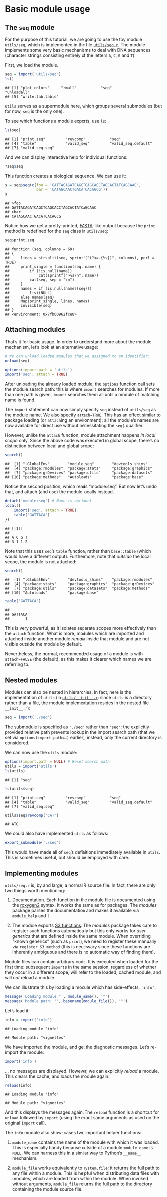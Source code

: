 Basic module usage
==================

The `seq` module
----------------

For the purpose of this tutorial, we are going to use the toy module `utils/seq`, which is implemented in the file [`utils/seq.r`](utils/seq.r). The module implements some very basic mechanisms to deal with DNA sequences (character strings consisting entirely of the letters `A`, `C`, `G` and `T`).

First, we load the module.

``` r
seq = import('utils/seq')
ls()
```

    ## [1] "plot_colors"     "rmall"           "seq"             "unloadall"      
    ## [5] "write.tab.table"

`utils` serves as a supermodule here, which groups several submodules (but for now, `seq` is the only one).

To see which functions a module exports, use `ls`:

``` r
ls(seq)
```

    ## [1] "print.seq"         "revcomp"           "seq"              
    ## [4] "table"             "valid_seq"         "valid_seq.default"
    ## [7] "valid_seq.seq"

And we can display interactive help for individual functions:

``` r
?seq$seq
```

This function creates a biological sequence. We can use it:

``` r
s = seq$seq(c(foo = 'GATTACAGATCAGCTCAGCACCTAGCACTATCAGCAAC',
              bar = 'CATAGCAACTGACATCACAGCG'))
s
```

    ## >foo
    ## GATTACAGATCAGCTCAGCACCTAGCACTATCAGCAAC
    ## >bar
    ## CATAGCAACTGACATCACAGCG

Notice how we get a pretty-printed, [FASTA](http://en.wikipedia.org/wiki/FASTA_format)-like output because the `print` method is redefined for the `seq` class in `utils/seq`:

``` r
seq$print.seq
```

    ## function (seq, columns = 60) 
    ## {
    ##     lines = strsplit(seq, sprintf("(?<=.{%s})", columns), perl = TRUE)
    ##     print_single = function(seq, name) {
    ##         if (!is.null(name)) 
    ##             cat(sprintf(">%s\n", name))
    ##         cat(seq, sep = "\n")
    ##     }
    ##     names = if (is.null(names(seq))) 
    ##         list(NULL)
    ##     else names(seq)
    ##     Map(print_single, lines, names)
    ##     invisible(seq)
    ## }
    ## <environment: 0x7fb00962fce8>

Attaching modules
-----------------

That’s it for basic usage. In order to understand more about the module mechanism, let’s look at an alternative usage:

``` r
# We can unload loaded modules that we assigned to an identifier:
unload(seq)

options(import.path = 'utils')
import('seq', attach = TRUE)
```

After unloading the already loaded module, the `options` function call sets the module search path: this is where `import` searches for modules. If more than one path is given, `import` searches them all until a module of matching name is found.

The `import` statement can now simply specify `seq` instead of `utils/seq` as the module name. We also specify `attach=TRUE`. This has an effect similar to package loading (or `attach`ing an environment): all the module’s names are now available for direct use without necessitating the `seq$` qualifier.

However, unlike the `attach` function, module attachment happens *in local scope* only. Since the above code was executed in global scope, there’s no distinction between local and global scope:

``` r
search()
```

    ##  [1] ".GlobalEnv"        "module:seq"        "devtools_shims"   
    ##  [4] "package:rmodules"  "package:stats"     "package:graphics" 
    ##  [7] "package:grDevices" "package:utils"     "package:datasets" 
    ## [10] "package:methods"   "Autoloads"         "package:base"

Notice the second position, which reads “module:seq”. But now let’s undo that, and attach (and use) the module locally instead.

``` r
detach('module:seq') # Name is optional
local({
    import('seq', attach = TRUE)
    table('GATTACA')
})
```

    ## [[1]]
    ## 
    ## A C G T 
    ## 3 1 1 2

Note that this uses `seq`’s `table` function, rather than `base::table` (which would have a different output). Furthermore, note that *outside* the local scope, the module is not attached:

``` r
search()
```

    ##  [1] ".GlobalEnv"        "devtools_shims"    "package:rmodules" 
    ##  [4] "package:stats"     "package:graphics"  "package:grDevices"
    ##  [7] "package:utils"     "package:datasets"  "package:methods"  
    ## [10] "Autoloads"         "package:base"

``` r
table('GATTACA')
```

    ## 
    ## GATTACA 
    ##       1

This is very powerful, as it isolates separate scopes more effectively than the `attach` function. What is more, modules which are imported and attached inside another module *remain* inside that module and are not visible outside the module by default.

Nevertheless, the normal, recommended usage of a module is with `attach=FALSE` (the default), as this makes it clearer which names we are referring to.

Nested modules
--------------

Modules can also be nested in hierarchies. In fact, here is the implementation of `utils` (in [`utils/__init__.r`](utils/__init__.r): since `utils` is a directory rather than a file, the module implementation resides in the nested file `__init__.r`):

``` r
seq = import('./seq')
```

The submodule is specified as `'./seq'` rather than `'seq'`: the explicitly provided relative path prevents lookup in the import search path (that we set via `options(import.path=…)` earlier); instead, only the current directory is considered.

We can now use the `utils` module:

``` r
options(import.path = NULL) # Reset search path
utils = import('utils')
ls(utils)
```

    ## [1] "seq"

``` r
ls(utils$seq)
```

    ## [1] "print.seq"         "revcomp"           "seq"              
    ## [4] "table"             "valid_seq"         "valid_seq.default"
    ## [7] "valid_seq.seq"

``` r
utils$seq$revcomp('CAT')
```

    ## ATG

We could also have implemented `utils` as follows:

``` r
export_submodule('./seq')
```

This would have made all of `seq`’s definitions immediately available in `utils`. This is sometimes useful, but should be employed with care.

Implementing modules
--------------------

`utils/seq.r` is, by and large, a normal R source file. In fact, there are only two things worth mentioning:

1.  Documentation. Each function in the module file is documented using the [roxygen2](http://cran.r-project.org/web/packages/roxygen2/index.html) syntax. It works the same as for packages. The *modules* package parses the documentation and makes it available via `module_help` and `?`.

2.  The module exports [S3 functions](http://adv-r.had.co.nz/S3.html). The *modules* package takes care to register such functions automatically but this only works for *user generics* that are defined inside the same module. When overriding “known generics” (such as `print`), we need to register these manually via `register_S3_method` (this is necessary since these functions are inherently ambiguous and there is no automatic way of finding them).

Module files can contain arbitrary code. It is executed when loaded for the first time: subsequent `import`s in the same session, regardless of whether they occur in a different scope, will refer to the loaded, cached module, and will *not* reload a module.

We can illustrate this by loading a module which has side-effects, `'info'`.

``` r
message('Loading module "', module_name(), '"')
message('Module path: "', basename(module_file()), '"')
```

Let’s load it:

``` r
info = import('info')
```

    ## Loading module "info"

    ## Module path: "vignettes"

We have imported the module, and get the diagnostic messages. Let’s re-import the module:

``` r
import('info')
```

… no messages are displayed. However, we can explicitly *reload* a module. This clears the cache, and loads the module again:

``` r
reload(info)
```

    ## Loading module "info"

    ## Module path: "vignettes"

And this displays the messages again. The `reload` function is a shortcut for `unload` followed by `import` (using the exact same arguments as used on the original `import` call).

The `info` module also show-cases two important helper functions:

1.  `module_name` contains the name of the module with which it was loaded. This is especially handy because outside of a module `module_name` is `NULL`. We can harness this in a similar way to Python’s `__name__` mechanism.

2.  `module_file` works equivalently to `system.file`: it returns the full path to any file within a module. This is helpful when distributing data files with modules, which are loaded from within the module. When invoked without arguments, `module_file` returns the full path to the directory containing the module source file.
